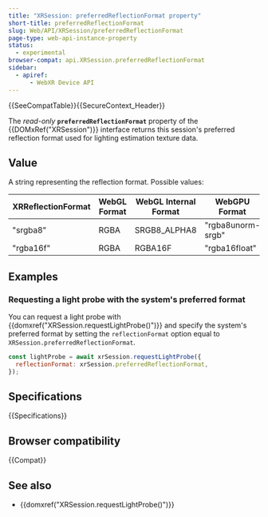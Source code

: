 ```yaml
---
title: "XRSession: preferredReflectionFormat property"
short-title: preferredReflectionFormat
slug: Web/API/XRSession/preferredReflectionFormat
page-type: web-api-instance-property
status:
  - experimental
browser-compat: api.XRSession.preferredReflectionFormat
sidebar:
  - apiref:
      - WebXR Device API
---
```


{{SeeCompatTable}}{{SecureContext_Header}}

The _read-only_ **`preferredReflectionFormat`** property of the {{DOMxRef("XRSession")}} interface returns this session's preferred reflection format used for lighting estimation texture data.

## Value

A string representing the reflection format. Possible values:

| XRReflectionFormat | WebGL Format | WebGL Internal Format | WebGPU Format     | HDR |
| ------------------ | ------------ | --------------------- | ----------------- | --- |
| "srgba8"           | RGBA         | SRGB8_ALPHA8          | "rgba8unorm-srgb" |     |
| "rgba16f"          | RGBA         | RGBA16F               | "rgba16float"     | ✓   |

## Examples

### Requesting a light probe with the system's preferred format

You can request a light probe with {{domxref("XRSession.requestLightProbe()")}} and specify the system's preferred format by setting the `reflectionFormat` option equal to `XRSession.preferredReflectionFormat`.

```js
const lightProbe = await xrSession.requestLightProbe({
  reflectionFormat: xrSession.preferredReflectionFormat,
});
```

## Specifications

{{Specifications}}

## Browser compatibility

{{Compat}}

## See also

- {{domxref("XRSession.requestLightProbe()")}}
